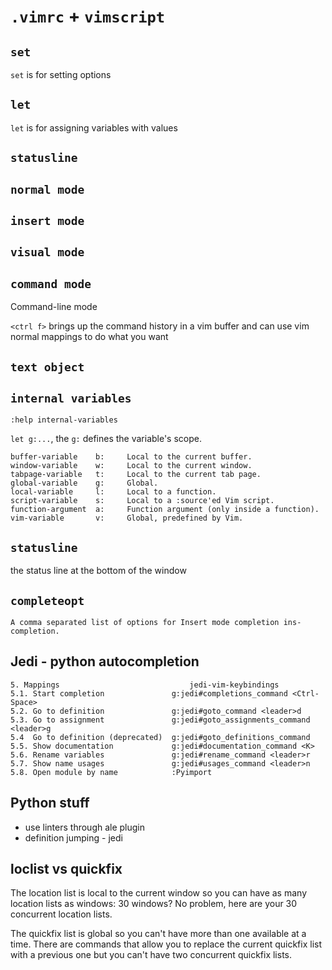 # `.vimrc` + `vimscript`

## `set`
`set` is for setting options

## `let`
`let` is for assigning variables with values

## `statusline`

## `normal mode`

## `insert mode`

## `visual mode`

## `command mode`
Command-line mode

`<ctrl f>` brings up the command history in a vim buffer and can use vim normal
mappings to do what you want

## `text object`

## `internal variables`

`:help internal-variables`

`let g:...`, the `g:` defines the variable's scope.

    buffer-variable    b:     Local to the current buffer.
    window-variable    w:     Local to the current window.
    tabpage-variable   t:     Local to the current tab page.
    global-variable    g:     Global.
    local-variable     l:     Local to a function.
    script-variable    s:     Local to a :source'ed Vim script.
    function-argument  a:     Function argument (only inside a function).
    vim-variable       v:     Global, predefined by Vim.

## `statusline`
the status line at the bottom of the window

## `completeopt`
    A comma separated list of options for Insert mode completion ins-completion.

## Jedi - python autocompletion
    5. Mappings                             jedi-vim-keybindings
    5.1. Start completion               g:jedi#completions_command <Ctrl-Space>
    5.2. Go to definition               g:jedi#goto_command <leader>d
    5.3. Go to assignment               g:jedi#goto_assignments_command <leader>g
    5.4  Go to definition (deprecated)  g:jedi#goto_definitions_command
    5.5. Show documentation             g:jedi#documentation_command <K>
    5.6. Rename variables               g:jedi#rename_command <leader>r
    5.7. Show name usages               g:jedi#usages_command <leader>n
    5.8. Open module by name            :Pyimport

## Python stuff

* use linters through ale plugin
* definition jumping - jedi


## loclist vs quickfix

The location list is local to the current window so you can have as many
location lists as windows: 30 windows? No problem, here are your 30 concurrent
location lists.

The quickfix list is global so you can't have more than one available at a time.
There are commands that allow you to replace the current quickfix list with a
previous one but you can't have two concurrent quickfix lists.
